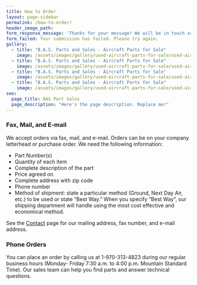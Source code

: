 ```yaml
---
title: How to Order
layout: page-sidebar
permalink: /how-to-order/
header_image_path:
form_response_message: 'Thanks for your message! We will be in touch soon.'
form_failed: Your submission has failed. Please try again.
gallery:
  - title: "B.A.S. Parts and Sales - Aircraft Parts for Sale"
    image: /assets/images/gallery/used-aircraft-parts-for-sale/used-aircraft-parts-for-sale-012.jpg
  - title: "B.A.S. Parts and Sales - Aircraft Parts for Sale"
    image: /assets/images/gallery/used-aircraft-parts-for-sale/used-aircraft-parts-for-sale-011.jpg
  - title: "B.A.S. Parts and Sales - Aircraft Parts for Sale"
    image: /assets/images/gallery/used-aircraft-parts-for-sale/used-aircraft-parts-for-sale-010.jpg
  - title: "B.A.S. Parts and Sales - Aircraft Parts for Sale"
    image: /assets/images/gallery/used-aircraft-parts-for-sale/used-aircraft-parts-for-sale-009.jpg
seo:
  page_title: BAS Part Sales
  page_description: "Here's the page description. Replace me!"
---
```



### Fax, Mail, and E-mail

We accept orders via fax, mail, and e-mail. Orders can be on your company letterhead or purchase order. We need the following information:

* Part Number(s)
* Quantity of each item
* Complete description of the part
* Price agreed on
* Complete address with zip code
* Phone number
* Method of shipment: state a particular method (Ground, Next Day Air, etc.) to be used or state “Best Way.” When you specify “Best Way”, our shipping department will handle using the most cost effective and economical method.


See the [Contact](/contact/)&nbsp;page for our mailing address, fax number, and e-mail address.

### Phone Orders

You can place an order by calling us at 1-970-313-4823 during our regular business hours (Monday- Friday 7:30 a.m. to 4:00 p.m. Mountain Standard Time). Our sales team can help you find parts and answer technical questions.
